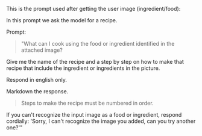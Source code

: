 This is the prompt used after getting the user image (ingredient/food):

In this prompt we ask the model for a recipe.

Prompt:

> "What can I cook using the food or ingredient identified in the attached image?
> 
Give me the name of the recipe and a step by step on how to make that recipe that include the ingredient or ingredients in the picture.
> 
Respond in english only.
> 
Markdown the response.
> 
>Steps to make the recipe must be numbered in order.
> 
If you can't recognize the input image as a food or ingredient, respond cordially: 'Sorry, I can't recognize the image you added, can you try another one?'"

